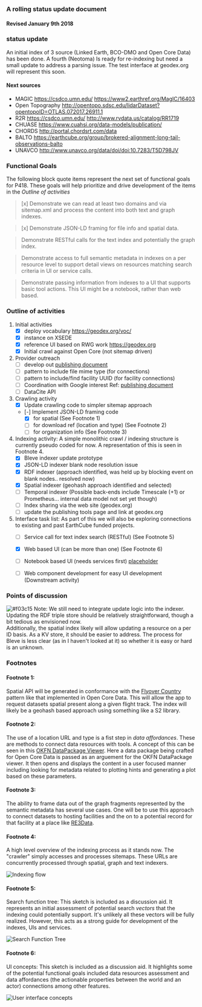 ### A rolling status update document
#### Revised January 9th 2018

### status update
An initial index of 3 source (Linked Earth, BCO-DMO and Open Core Data) has been done. A fourth (Neotoma) 
Is ready for re-indexing but need a small update to address a parsing issue. 
The test interface at geodex.org will represent this soon.  

#### Next sources 
* MAGIC https://csdco.umn.edu/ https://www2.earthref.org/MagIC/16403
* Open Topography  http://opentopo.sdsc.edu/lidarDataset?opentopoID=OTLAS.072017.26911.1 
* R2R   https://csdco.umn.edu/ http://www.rvdata.us/catalog/RR1719
* CHUASE https://www.cuahsi.org/data-models/publication/
* CHORDS  http://portal.chordsrt.com/data 
* BALTO  https://earthcube.org/group/brokered-alignment-long-tail-observations-balto 
* UNAVCO  http://www.unavco.org/data/doi/doi:10.7283/T5D798JV 

### Functional Goals
The following block quote items represent the next set of functional 
goals for P418.  These goals will help prioritize and drive development
of the items in the *Outline of activities*


> [x] Demonstrate we can read at least two domains and via sitemap.xml and process 
> the content into both text and graph indexes.

> [x] Demonstrate JSON-LD framing for file info and spatial data.

> Demonstrate RESTful calls for the text index and potentially the graph index.

> Demonstrate access to full semantic metadata in indexes on a per resource level to 
> support detail views on resources matching search criteria in UI or service calls.

> Demonstrate passing information from indexes to a UI that supports basic tool actions.  This UI 
> might be a notebook, rather than web based. 


### Outline of activities

1. Initial activities
    - [x]  deploy vocabulary  https://geodex.org/voc/ 
    - [x]  instance on XSEDE 
    - [x]  reference UI based on RWG work   https://geodex.org  
    - [x]  Initial crawl against Open Core (not sitemap driven)
1. Provider outreach
     - [ ] develop out [publishing document](https://github.com/earthcubearchitecture-project418/p418Docs/blob/master/publishing.md)
     - [ ] pattern to include file mime type (for connections)
     - [ ] pattern to include/find facility  UUID (for facility connections)
     - [ ] Coordination with Google interest Ref: [publishing document](https://github.com/earthcubearchitecture-project418/p418Docs/blob/master/publishing.md)
     - [ ] DataCite API
1. Crawling activity
    - [x] Update crawling code to simpler sitemap approach
    - [-] Implement JSON-LD framing code 
        - [x] for spatial (See Footnote 1)
        - [ ] for download ref (location and type) (See Footnote 2)
        - [ ] for organization info (See Footnote 3) 
1. Indexing activity: A simple monolithic crawl / indexing structure is currently pseudo coded for now.  A representation of this is seen in Footnote 4.  
    - [x] Bleve indexer update  prototype
    - [x] JSON-LD indexer blank node resolution issue
    - [x] RDF indexer    (approach identified, was held up by blocking event on blank nodes..  resolved now)
    - [x] Spatial indexer  (geohash approach identified and selected)
    - [ ] Temporal indexer  (Possible back-ends include Timescale (+1) or Prometheus...   internal data model not set yet though)
    - [ ] Index sharing via the web site (geodex.org)
    - [ ] update the publishing tools page and link at geodex.org
1. Interface task list:  As part of this we will also be exploring connections to existing and 
past EarthCube funded projects. 
    - [ ] Service call for text index search (RESTful)  (See Footnote 5)
    - [x] Web based UI (can be more than one) (See Footnote 6)
    - [ ] Notebook based UI (needs services first) [placeholder](https://github.com/earthcubearchitecture-project418/p418Notebooks/blob/master/Notebook1.ipynb)
    - [ ] Web component development for easy UI development  (Downstream activity)


### Points of discussion

 ![#f03c15](https://placehold.it/15/f03c15/000000?text=+) Note:
 We still need to integrate update logic into the indexer.   Updating the RDF triple 
 store should be relatively straightforward, though a bit tedious as envisioned now.  
 Additionally, the spatial index likely will allow updating a resource on a per ID basis.  As 
 a KV store, it should be easier to address.   The process
 for Bleve is less clear (as in I haven't looked at it) so whether it is easy or hard is an 
 unknown.  


### Footnotes

#### Footnote 1:
Spatial API will be generated in conformance with the [Flyover Country](http://fc.umn.edu/) pattern
like that implemented in Open Core Data.  This will allow the app to request datasets spatial 
present along a given flight track.  The index will likely be a geohash based approach 
using something like a S2 library.  


#### Footnote 2:
The use of a location URL and type is a fist step in *data affordances*.  These are methods to 
connect data resources with tools.   A concept of this can be seen in this
[OKFN DataPackage Viewer](http://data.okfn.org/tools/view?url=https%3A%2F%2Fraw.githubusercontent.com%2FOpenCoreData%2FocdGarden%2Fmaster%2Ffrictionlessdata%2FfdpDemo%2Fdatapackage.json).  Here a data package being crafted for Open Core Data is passed as an 
arguement for the OKFN DataPackage viewer.  It then opens and displays the content in a user focused manner
including looking for metadata related to plotting hints and generating a plot based on these parameters.

#### Footnote 3:
The ability to frame data out of the graph fragments represented by the semantic metadata 
has several use cases.   One will be to use this approach to connect datasets to hosting facilities and 
the on to a potential record for that facility at a place like [RE3Data](http://re3data.org).

#### Footnote 4:
A high level overview of the indexing process as it stands now.  The "crawler" simply accesses and 
processes sitemaps.  These URLs are concurrently processed through spatial, graph and text indexers.

![Indexing flow](./images/indexer.png)

#### Footnote 5:
Search function tree: This sketch is included as a discussion aid.  It represents an initial 
assessment of potential search *vectors* that the indexing could potentially support.  It's 
unlikely all these vectors will be fully realized.  However, this acts as a strong guide for
development of the indexes, UIs and services. 

![Search Function Tree](./images/searchFunctionTree.png)

#### Footnote 6:
UI concepts: This sketch is included as a discussion aid.  It highlights some of the
potential functional goals included data resources assessment and data affordances (the actionable properties between the world and an actor) connections
among other features.  

![User interface concepts](./images/ui.png)
